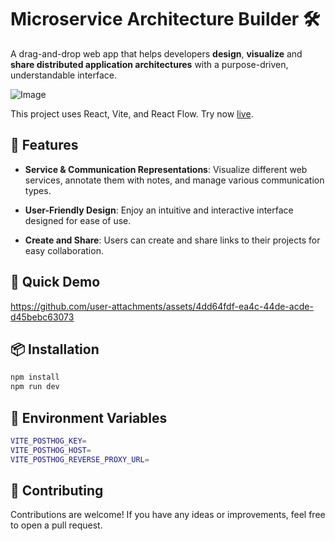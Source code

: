 # Microservice Architecture Builder 🛠️

A drag-and-drop web app that helps developers **design**, **visualize** and
**share distributed application architectures** with a purpose-driven,
understandable interface.

![Image](https://github.com/user-attachments/assets/142c7b0a-2db5-46ce-af50-ba330f11a81a)

This project uses React, Vite, and React Flow. Try now
[live](https://microservice-architecture-builder.com).

## 🚀 Features

- **Service & Communication Representations**: Visualize different web services,
  annotate them with notes, and manage various communication types.

- **User-Friendly Design**: Enjoy an intuitive and interactive interface
  designed for ease of use.

- **Create and Share**: Users can create and share links to their projects for
  easy collaboration.

## 🎥 Quick Demo

https://github.com/user-attachments/assets/4dd64fdf-ea4c-44de-acde-d45bebc63073

## 📦 Installation

```bash
npm install
npm run dev
```

## 🔑 Environment Variables

```bash
VITE_POSTHOG_KEY=
VITE_POSTHOG_HOST=
VITE_POSTHOG_REVERSE_PROXY_URL=
```

## 🤝 Contributing

Contributions are welcome! If you have any ideas or improvements, feel free to
open a pull request.
